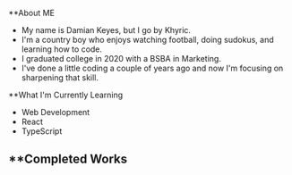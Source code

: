 **About ME

- My name is Damian Keyes, but I go by Khyric. 
- I'm a country boy who enjoys watching football, doing sudokus, and learning how to code. 
- I graduated college in 2020 with a BSBA in Marketing.
- I've done a little coding a couple of years ago and now I'm focusing on sharpening that skill.

**What I'm Currently Learning

- Web Development
- React
- TypeScript

**Completed Works
- 
<!---
SirKhyric/SirKhyric is a ✨ special ✨ repository because its `README.md` (this file) appears on your GitHub profile.
You can click the Preview link to take a look at your changes.
--->
